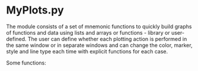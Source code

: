 # MyPlots.py

The module consists of a set of mnemonic functions to quickly build graphs of functions and data using lists and arrays or functions - library or user-defined.
The user can define whether each plotting action is performed in the same window or in separate windows and can change the color, marker, style and line type each time with explicit functions for each case.

Some functions:

